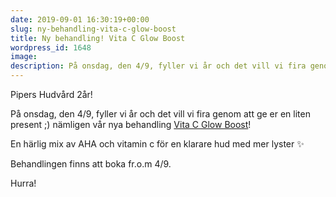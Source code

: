 ```yaml
---
date: 2019-09-01 16:30:19+00:00
slug: ny-behandling-vita-c-glow-boost
title: Ny behandling! Vita C Glow Boost
wordpress_id: 1648
image:
description: På onsdag, den 4/9, fyller vi år och det vill vi fira genom att ge er en liten present ;)
---
```


Pipers Hudvård 2år!

På onsdag, den 4/9, fyller vi år och det vill vi fira genom att ge er en liten present ;) nämligen vår nya behandling [Vita C Glow Boost](http://pipershudvard.com/ansiktsbehandling-c-vitamin/)!

En härlig mix av AHA och vitamin c för en klarare hud med mer lyster ✨

Behandlingen finns att boka fr.o.m 4/9.

Hurra!
